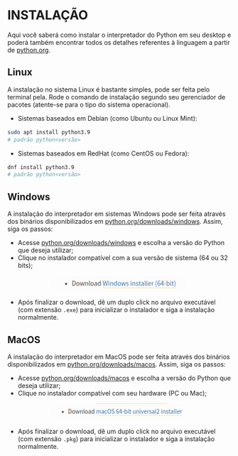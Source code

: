 # INSTALAÇÃO

Aqui você saberá como instalar o interpretador do Python em seu desktop e poderá também encontrar todos os detalhes referentes à linguagem a partir de [python.org](https://www.python.org).

## Linux

A instalação no sistema Linux é bastante simples, pode ser feita pelo terminal pela. Rode o comando de instalação segundo seu gerenciador de pacotes (atente-se para o tipo do sistema operacional).
<br/>

- Sistemas baseados em Debian (como Ubuntu ou Linux Mint):
```bash
sudo apt install python3.9
# padrão python<versão>
```

- Sistemas baseados em RedHat (como CentOS ou Fedora):
```bash
dnf install python3.9
# padrão python<versão>
```

## Windows

A instalação do interpretador em sistemas Windows pode ser feita através dos binários disponibilizados em [python.org/downloads/windows](https://www.python.org/downloads/windows/). Assim, siga os passos:
- Acesse [python.org/downloads/windows](https://www.python.org/downloads/windows/) e escolha a versão do Python que deseja utilizar;
- Clique no instalador compatível com a sua versão de sistema (64 ou 32 bits);
<center><img width="300px" src="../img/installation/windows-installer-download.png"/></center>

- Após finalizar o download, dê um duplo click no arquivo executável (com extensão `.exe`) para inicializar o instalador e siga a instalação normalmente.

## MacOS

A instalação do interpretador em MacOS pode ser feita através dos binários disponibilizados em [python.org/downloads/macos](https://www.python.org/downloads/macos/). Assim, siga os passos:
- Acesse [python.org/downloads/macos](https://www.python.org/downloads/macos/) e escolha a versão do Python que deseja utilizar;
- Clique no instalador compatível com seu hardware (PC ou Mac);
<center><img width="300px" src="../img/installation/macos-installer-download.png"/></center>

- Após finalizar o download, dê um duplo click no arquivo executável (com extensão `.pkg`) para inicializar o instalador e siga a instalação normalmente.
